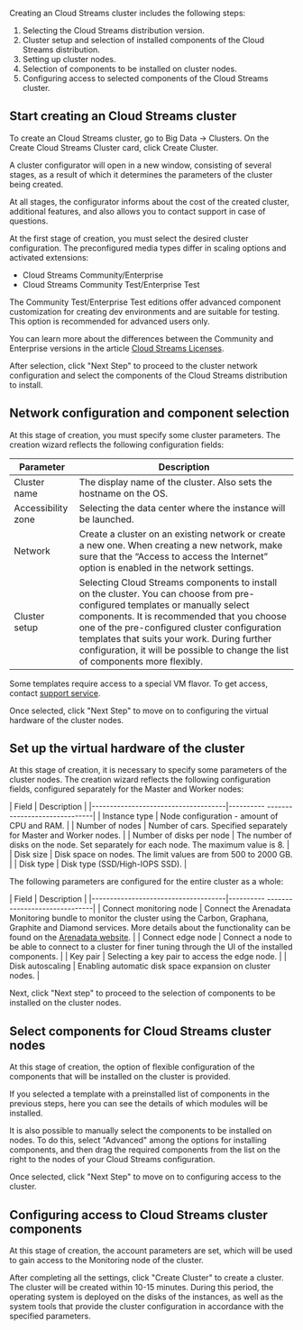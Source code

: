 Creating an Cloud Streams cluster includes the following steps:

1. Selecting the Cloud Streams distribution version.
2. Cluster setup and selection of installed components of the Cloud Streams distribution.
3. Setting up cluster nodes.
4. Selection of components to be installed on cluster nodes.
5. Configuring access to selected components of the Cloud Streams cluster.

## Start creating an Cloud Streams cluster

To create an Cloud Streams cluster, go to Big Data → Clusters. On the Create Cloud Streams Cluster card, click Create Cluster.

A cluster configurator will open in a new window, consisting of several stages, as a result of which it determines the parameters of the cluster being created.

At all stages, the configurator informs about the cost of the created cluster, additional features, and also allows you to contact support in case of questions.

At the first stage of creation, you must select the desired cluster configuration. The preconfigured media types differ in scaling options and activated extensions:

- Cloud Streams Community/Enterprise
- Cloud Streams Community Test/Enterprise Test

The Community Test/Enterprise Test editions offer advanced component customization for creating dev environments and are suitable for testing. This option is recommended for advanced users only.

You can learn more about the differences between the Community and Enterprise versions in the article [Cloud Streams Licenses](../../concepts/types/).

After selection, click "Next Step" to proceed to the cluster network configuration and select the components of the Cloud Streams distribution to install.

## Network configuration and component selection

At this stage of creation, you must specify some cluster parameters. The creation wizard reflects the following configuration fields:

| Parameter | Description |
| --- | --- |
| Cluster name | The display name of the cluster. Also sets the hostname on the OS. |
| Accessibility zone | Selecting the data center where the instance will be launched. |
| Network | Create a cluster on an existing network or create a new one. When creating a new network, make sure that the “Access to access the Internet” option is enabled in the network settings. |
| Cluster setup | Selecting Cloud Streams components to install on the cluster. You can choose from pre-configured templates or manually select components. It is recommended that you choose one of the pre-configured cluster configuration templates that suits your work. During further configuration, it will be possible to change the list of components more flexibly.|

<warn>

Some templates require access to a special VM flavor. To get access, contact [support service](https://mcs.mail.ru/help/contact-us).

</warn>

Once selected, click "Next Step" to move on to configuring the virtual hardware of the cluster nodes.

## Set up the virtual hardware of the cluster

At this stage of creation, it is necessary to specify some parameters of the cluster nodes. The creation wizard reflects the following configuration fields, configured separately for the Master and Worker nodes:

| Field | Description |
|-------------------------------------|---------- ------------------------------|
| Instance type | Node configuration - amount of CPU and RAM. |
| Number of nodes | Number of cars. Specified separately for Master and Worker nodes. |
| Number of disks per node | The number of disks on the node. Set separately for each node. The maximum value is 8. |
| Disk size | Disk space on nodes. The limit values ​​are from 500 to 2000 GB. |
| Disk type | Disk type (SSD/High-IOPS SSD). |

The following parameters are configured for the entire cluster as a whole:

| Field | Description |
|-------------------------------------|---------- ------------------------------|
| Connect monitoring node | Connect the Arenadata Monitoring bundle to monitor the cluster using the Carbon, Graphana, Graphite and Diamond services. More details about the functionality can be found on the [Arenadata website](https://docs.arenadata.io/mon/en/index.html). |
| Connect edge node | Connect a node to be able to connect to a cluster for finer tuning through the UI of the installed components. |
| Key pair | Selecting a key pair to access the edge node. |
| Disk autoscaling | Enabling automatic disk space expansion on cluster nodes. |

Next, click "Next step" to proceed to the selection of components to be installed on the cluster nodes.

## Select components for Cloud Streams cluster nodes

At this stage of creation, the option of flexible configuration of the components that will be installed on the cluster is provided.

If you selected a template with a preinstalled list of components in the previous steps, here you can see the details of which modules will be installed.

It is also possible to manually select the components to be installed on nodes. To do this, select "Advanced" among the options for installing components, and then drag the required components from the list on the right to the nodes of your Cloud Streams configuration.

Once selected, click "Next Step" to move on to configuring access to the cluster.

## Configuring access to Cloud Streams cluster components

At this stage of creation, the account parameters are set, which will be used to gain access to the Monitoring node of the cluster.

After completing all the settings, click "Create Cluster" to create a cluster. The cluster will be created within 10-15 minutes. During this period, the operating system is deployed on the disks of the instances, as well as the system tools that provide the cluster configuration in accordance with the specified parameters.
